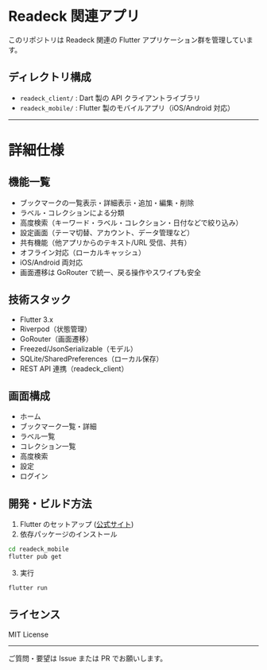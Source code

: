 # Readeck 関連アプリ

このリポジトリは Readeck 関連の Flutter アプリケーション群を管理しています。

## ディレクトリ構成

- `readeck_client/` : Dart 製の API クライアントライブラリ
- `readeck_mobile/` : Flutter 製のモバイルアプリ（iOS/Android 対応）

---

# 詳細仕様

## 機能一覧

- ブックマークの一覧表示・詳細表示・追加・編集・削除
- ラベル・コレクションによる分類
- 高度検索（キーワード・ラベル・コレクション・日付などで絞り込み）
- 設定画面（テーマ切替、アカウント、データ管理など）
- 共有機能（他アプリからのテキスト/URL 受信、共有）
- オフライン対応（ローカルキャッシュ）
- iOS/Android 両対応
- 画面遷移は GoRouter で統一、戻る操作やスワイプも安全

## 技術スタック

- Flutter 3.x
- Riverpod（状態管理）
- GoRouter（画面遷移）
- Freezed/JsonSerializable（モデル）
- SQLite/SharedPreferences（ローカル保存）
- REST API 連携（readeck_client）

## 画面構成

- ホーム
- ブックマーク一覧・詳細
- ラベル一覧
- コレクション一覧
- 高度検索
- 設定
- ログイン

## 開発・ビルド方法

1. Flutter のセットアップ ([公式サイト](https://flutter.dev/))
2. 依存パッケージのインストール

```bash
cd readeck_mobile
flutter pub get
```

3. 実行

```bash
flutter run
```

## ライセンス

MIT License

---
ご質問・要望は Issue または PR でお願いします。
